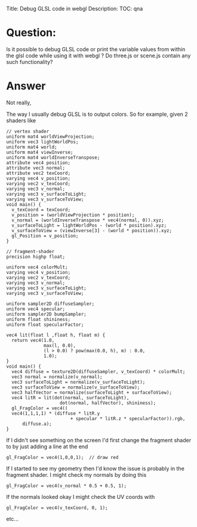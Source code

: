 Title: Debug GLSL code in webgl
Description:
TOC: qna

# Question:

Is it possible to debug GLSL code or print the variable values from within the glsl code while using it with webgl ? Do three.js or scene.js contain any such functionality?

# Answer

Not really,

The way I usually debug GLSL is to output colors. So for example, given 2 shaders like

    // vertex shader
    uniform mat4 worldViewProjection;
    uniform vec3 lightWorldPos;
    uniform mat4 world;
    uniform mat4 viewInverse;
    uniform mat4 worldInverseTranspose;
    attribute vec4 position;
    attribute vec3 normal;
    attribute vec2 texCoord;
    varying vec4 v_position;
    varying vec2 v_texCoord;
    varying vec3 v_normal;
    varying vec3 v_surfaceToLight;
    varying vec3 v_surfaceToView;
    void main() {
      v_texCoord = texCoord;
      v_position = (worldViewProjection * position);
      v_normal = (worldInverseTranspose * vec4(normal, 0)).xyz;
      v_surfaceToLight = lightWorldPos - (world * position).xyz;
      v_surfaceToView = (viewInverse[3] - (world * position)).xyz;
      gl_Position = v_position;
    }

    // fragment-shader    
    precision highp float;

    uniform vec4 colorMult;
    varying vec4 v_position;
    varying vec2 v_texCoord;
    varying vec3 v_normal;
    varying vec3 v_surfaceToLight;
    varying vec3 v_surfaceToView;
    
    uniform sampler2D diffuseSampler;
    uniform vec4 specular;
    uniform sampler2D bumpSampler;
    uniform float shininess;
    uniform float specularFactor;
    
    vec4 lit(float l ,float h, float m) {
      return vec4(1.0,
                  max(l, 0.0),
                  (l > 0.0) ? pow(max(0.0, h), m) : 0.0,
                  1.0);
    }
    void main() {
      vec4 diffuse = texture2D(diffuseSampler, v_texCoord) * colorMult;
      vec3 normal = normalize(v_normal);
      vec3 surfaceToLight = normalize(v_surfaceToLight);
      vec3 surfaceToView = normalize(v_surfaceToView);
      vec3 halfVector = normalize(surfaceToLight + surfaceToView);
      vec4 litR = lit(dot(normal, surfaceToLight),
                        dot(normal, halfVector), shininess);
      gl_FragColor = vec4((
      vec4(1,1,1,1) * (diffuse * litR.y
                            + specular * litR.z * specularFactor)).rgb,
          diffuse.a);
    }

If I didn't see something on the screen I'd first change the fragment shader to by just adding a line at the end

    gl_FragColor = vec4(1,0,0,1);  // draw red

If I started to see my geometry then I'd know the issue is probably in the fragment shader. I might check my normals by doing this

    gl_FragColor = vec4(v_normal * 0.5 + 0.5, 1);

If the normals looked okay I might check the UV coords with

    gl_FragColor = vec4(v_texCoord, 0, 1);

etc...
